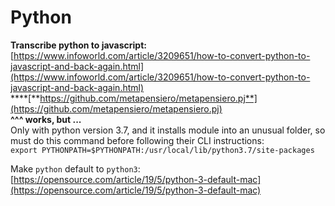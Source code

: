 # Python

**Transcribe python to javascript:**  
[https://www.infoworld.com/article/3209651/how-to-convert-python-to-javascript-and-back-again.html](https://www.infoworld.com/article/3209651/how-to-convert-python-to-javascript-and-back-again.html)  
****[**https://github.com/metapensiero/metapensiero.pj**](https://github.com/metapensiero/metapensiero.pj)   
**^^^ works, but ...**  
Only with python version 3.7, and it installs module into an unusual folder, so must do this command before following their CLI instructions:   
`export PYTHONPATH=$PYTHONPATH:/usr/local/lib/python3.7/site-packages`



Make `python` default to `python3`:  
[https://opensource.com/article/19/5/python-3-default-mac](https://opensource.com/article/19/5/python-3-default-mac)







